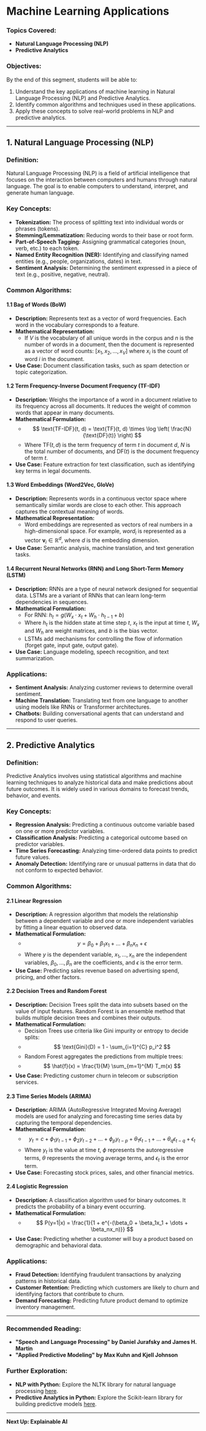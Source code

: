 # Machine Learning Applications

### Topics Covered:
- **Natural Language Processing (NLP)**
- **Predictive Analytics**

### Objectives:
By the end of this segment, students will be able to:
1. Understand the key applications of machine learning in Natural Language Processing (NLP) and Predictive Analytics.
2. Identify common algorithms and techniques used in these applications.
3. Apply these concepts to solve real-world problems in NLP and predictive analytics.

---

## 1. Natural Language Processing (NLP)

### Definition:
Natural Language Processing (NLP) is a field of artificial intelligence that focuses on the interaction between computers and humans through natural language. The goal is to enable computers to understand, interpret, and generate human language.

### Key Concepts:
- **Tokenization:** The process of splitting text into individual words or phrases (tokens).
- **Stemming/Lemmatization:** Reducing words to their base or root form.
- **Part-of-Speech Tagging:** Assigning grammatical categories (noun, verb, etc.) to each token.
- **Named Entity Recognition (NER):** Identifying and classifying named entities (e.g., people, organizations, dates) in text.
- **Sentiment Analysis:** Determining the sentiment expressed in a piece of text (e.g., positive, negative, neutral).

### Common Algorithms:

#### 1.1 Bag of Words (BoW)
- **Description:** Represents text as a vector of word frequencies. Each word in the vocabulary corresponds to a feature.
- **Mathematical Representation:**
  - If $V$ is the vocabulary of all unique words in the corpus and $n$ is the number of words in a document, then the document is represented as a vector of word counts: $[x_1, x_2, \dots, x_V]$ where $x_i$ is the count of word $i$ in the document.
- **Use Case:** Document classification tasks, such as spam detection or topic categorization.

#### 1.2 Term Frequency-Inverse Document Frequency (TF-IDF)
- **Description:** Weighs the importance of a word in a document relative to its frequency across all documents. It reduces the weight of common words that appear in many documents.
- **Mathematical Formulation:**
  - $$ \text{TF-IDF}(t, d) = \text{TF}(t, d) \times \log \left( \frac{N}{\text{DF}(t)} \right) $$
  - Where $\text{TF}(t, d)$ is the term frequency of term $t$ in document $d$, $N$ is the total number of documents, and $\text{DF}(t)$ is the document frequency of term $t$.
- **Use Case:** Feature extraction for text classification, such as identifying key terms in legal documents.

#### 1.3 Word Embeddings (Word2Vec, GloVe)
- **Description:** Represents words in a continuous vector space where semantically similar words are close to each other. This approach captures the contextual meaning of words.
- **Mathematical Representation:**
  - Word embeddings are represented as vectors of real numbers in a high-dimensional space. For example, $word_i$ is represented as a vector $\mathbf{v}_i \in \mathbb{R}^d$, where $d$ is the embedding dimension.
- **Use Case:** Semantic analysis, machine translation, and text generation tasks.

#### 1.4 Recurrent Neural Networks (RNN) and Long Short-Term Memory (LSTM)
- **Description:** RNNs are a type of neural network designed for sequential data. LSTMs are a variant of RNNs that can learn long-term dependencies in sequences.
- **Mathematical Formulation:**
  - For RNN: $h_t = g(W_x \cdot x_t + W_h \cdot h_{t-1} + b)$
  - Where $h_t$ is the hidden state at time step $t$, $x_t$ is the input at time $t$, $W_x$ and $W_h$ are weight matrices, and $b$ is the bias vector.
  - LSTMs add mechanisms for controlling the flow of information (forget gate, input gate, output gate).
- **Use Case:** Language modeling, speech recognition, and text summarization.

### Applications:
- **Sentiment Analysis:** Analyzing customer reviews to determine overall sentiment.
- **Machine Translation:** Translating text from one language to another using models like RNNs or Transformer architectures.
- **Chatbots:** Building conversational agents that can understand and respond to user queries.

---

## 2. Predictive Analytics

### Definition:
Predictive Analytics involves using statistical algorithms and machine learning techniques to analyze historical data and make predictions about future outcomes. It is widely used in various domains to forecast trends, behavior, and events.

### Key Concepts:
- **Regression Analysis:** Predicting a continuous outcome variable based on one or more predictor variables.
- **Classification Analysis:** Predicting a categorical outcome based on predictor variables.
- **Time Series Forecasting:** Analyzing time-ordered data points to predict future values.
- **Anomaly Detection:** Identifying rare or unusual patterns in data that do not conform to expected behavior.

### Common Algorithms:

#### 2.1 Linear Regression
- **Description:** A regression algorithm that models the relationship between a dependent variable and one or more independent variables by fitting a linear equation to observed data.
- **Mathematical Formulation:**
  - $$ y = \beta_0 + \beta_1x_1 + \dots + \beta_nx_n + \epsilon $$
  - Where $y$ is the dependent variable, $x_1, \dots, x_n$ are the independent variables, $\beta_0, \dots, \beta_n$ are the coefficients, and $\epsilon$ is the error term.
- **Use Case:** Predicting sales revenue based on advertising spend, pricing, and other factors.

#### 2.2 Decision Trees and Random Forest
- **Description:** Decision Trees split the data into subsets based on the value of input features. Random Forest is an ensemble method that builds multiple decision trees and combines their outputs.
- **Mathematical Formulation:**
  - Decision Trees use criteria like Gini impurity or entropy to decide splits:
  - $$ \text{Gini}(D) = 1 - \sum_{i=1}^{C} p_i^2 $$
  - Random Forest aggregates the predictions from multiple trees:
  - $$ \hat{f}(x) = \frac{1}{M} \sum_{m=1}^{M} T_m(x) $$
- **Use Case:** Predicting customer churn in telecom or subscription services.

#### 2.3 Time Series Models (ARIMA)
- **Description:** ARIMA (AutoRegressive Integrated Moving Average) models are used for analyzing and forecasting time series data by capturing the temporal dependencies.
- **Mathematical Formulation:**
  - $$ y_t = c + \phi_1 y_{t-1} + \phi_2 y_{t-2} + \dots + \phi_p y_{t-p} + \theta_1 \epsilon_{t-1} + \dots + \theta_q \epsilon_{t-q} + \epsilon_t $$
  - Where $y_t$ is the value at time $t$, $\phi$ represents the autoregressive terms, $\theta$ represents the moving average terms, and $\epsilon_t$ is the error term.
- **Use Case:** Forecasting stock prices, sales, and other financial metrics.

#### 2.4 Logistic Regression
- **Description:** A classification algorithm used for binary outcomes. It predicts the probability of a binary event occurring.
- **Mathematical Formulation:**
  - $$ P(y=1|x) = \frac{1}{1 + e^{-(\beta_0 + \beta_1x_1 + \dots + \beta_nx_n)}} $$
- **Use Case:** Predicting whether a customer will buy a product based on demographic and behavioral data.

### Applications:
- **Fraud Detection:** Identifying fraudulent transactions by analyzing patterns in historical data.
- **Customer Retention:** Predicting which customers are likely to churn and identifying factors that contribute to churn.
- **Demand Forecasting:** Predicting future product demand to optimize inventory management.

---

### Recommended Reading:
- **"Speech and Language Processing" by Daniel Jurafsky and James H. Martin**
- **"Applied Predictive Modeling" by Max Kuhn and Kjell Johnson**

### Further Exploration:
- **NLP with Python:** Explore the NLTK library for natural language processing [here](https://www.nltk.org/).
- **Predictive Analytics in Python:** Explore the Scikit-learn library for building predictive models [here](https://scikit-learn.org/stable/).

---

**Next Up: Explainable AI**